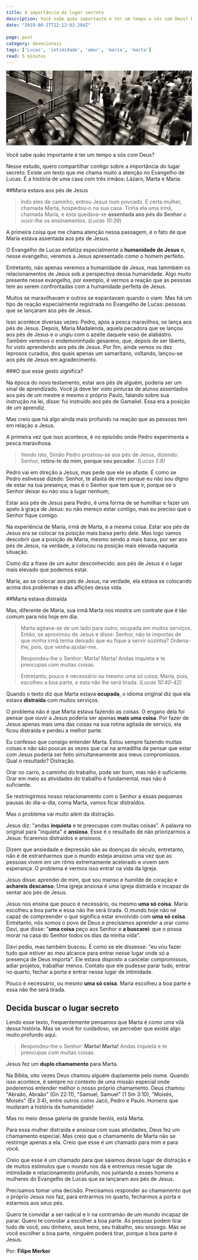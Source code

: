```yaml
---
title: A importância do lugar secreto
description: Você sabe quão importante é ter um tempo a sós com Deus? Descubra como esse hábito é bíblico e indispensável.
date: "2019-08-27T22:12:03.284Z"

page: post
category: devocionais
tags: ['Lucas', 'intimidade', 'amor', 'maria', 'marta']
read: 5 minutos
---
```


![Escadaria com muitas pessoas andando](./crowd.jpg)

Você sabe quão importante é ter um tempo a sós com Deus?

Nesse estudo, quero compartilhar contigo sobre a importância do lugar secreto. Existe um texto que me chama muito a atenção no Evangelho de Lucas. É a história de uma casa com três irmãos: Lázaro, Marta e Maria.

##Maria estava aos pés de Jesus

> Indo eles de caminho, entrou Jesus num povoado. E certa mulher, chamada Marta, hospedou-o na sua casa. Tinha ela uma irmã, chamada Maria, e esta quedava-se **assentada aos pés do Senhor** a ouvir-lhe os ensinamentos. (*Lucas 10:39*)

A primeira coisa que me chama atenção nessa passagem, é o fato de que Maria estava assentada aos pés de Jesus.

O Evangelho de Lucas enfatiza especialmente a **humanidade de Jesus** e, nesse evangelho, veremos a Jesus apresentado como o homem perfeito.

Entretanto, não apenas veremos a humanidade de Jesus, mas tammbém os relacionamentos de Jesus sob a perspectiva dessa humanidade. Algo muito presente nesse evangelho, por exemplo, é vermos a reação que as pessoas tem ao serem confrontadas com a humanidade perfeita de Jesus.

Muitos se maravilhavam e outros se espantavam quando o viam. Mas há um tipo de reação especialmente registrada no Evangelho de Lucas: pessoas que se lançaram aos pés de Jesus.

Isso acontece diversas vezes: Pedro, após a pesca maravilhos, se lança aos pés de Jesus. Depois, Maria Madalenda, aquela pecadora que se lançou aos pés de Jesus e o ungiu com o azeite daquele vaso de alabástro. Também veremos o endemoninhado gesareno, que, depois de ser liberto, foi visto aprendendo aos pés de Jesus. Por fim, ainda vemos os dez leprosos curados, dos quais apenas um samaritano, voltando, lançou-se aos pés de Jesus em agradecimento.

###O que esse gesto significa?

Na época do novo testamento, estar aos pés de alguém, poderia ser um sinal de aprendizado. Você já deve ter visto pinturas de alunos assentados aos pés de um mestre e mesmo o próprio Paulo, falando sobre sua instrução na lei, disse: fui instruído aos pés de Gamaliel. Essa era a posição de um aprendiz.

Mas creio que há algo ainda mais profundo na reação que as pessoas tem em relação a Jesus.

A primeira vez que isso acontece, é no episódio onde Pedro experimenta a pesca maravihosa.

> Vendo isto, Simão Pedro prostrou-se aos pés de Jesus, dizendo: Senhor, **retira-te de mim, porque sou pecador**. *(Lucas 5:8)*

Pedro vai em direção a Jesus, mas pede que ele se afaste. É como se Pedro estivesse dizedo: Senhor, te afasta de mim porque eu não sou digno de estar na tua presença; mas é o Senhor que tem que ir, porque se o Senhor deixar eu não vou a lugar nenhum;

Estar aos pés de Jesus para Pedro, é uma forma de se humilhar e fazer um apelo à graça de Jesus: eu não mereço estar contigo, mas eu preciso que o Senhor fique comigo.

Na experiência de Maria, irmã de Marta, é a mesma coisa. Estar aos pés de Jesus era se colocar na posição mais baixa perto dele. Mas logo vamos descobrir que a posição de Maria, mesmo sendo a mais baixa, por ser aos pés de Jesus, na verdade, a colocou na posição mais elevada naquela situação.

Como diz a frase de um autor desconhecido: aos pés de Jesus é o lugar mais elevado que podemos estar.

Maria, ao se colocar aos pés de Jesus, na verdade, ela estava se colocando acima dos problemas e das aflições dessa vida.

##Marta estava distraída

Mas, diferente de Maria, sua irmã Marta nos mostra um contrate que é tão comum para nós hoje em dia:

> Marta agitava-se de um lado para outro, ocupada em muitos serviços. Então, se aproximou de Jesus e disse: Senhor, não te importas de que minha irmã tenha deixado que eu fique a servir sozinha? Ordena-lhe, pois, que venha ajudar-me. 
>
> Respondeu-lhe o Senhor: Marta! Marta! Andas inquieta e te preocupas com muitas coisas.
>
> Entretanto, pouco é necessário ou mesmo uma só coisa; Maria, pois, escolheu a boa parte, e esta não lhe será tirada. *(Lucas 10:40-42)*

Quando o texto diz que Marta estava **ocupada**, o idioma original diz que ela estava **distraída** com muitos serviços.

O problema não é que Marta estava fazendo as coisas. O engano dela foi pensar que ouvir a Jesus poderia ser apenas **mais uma coisa**. Por fazer de Jesus apenas mais uma das coisas na sua rotina agitada de serviço, ela ficou distraída e perdeu a melhor parte.

Eu confesso que consigo entender Marta. Estou sempre fazendo muitas coisas e não são poucas as vezes que caí na armadilha de pensar que estar com Jesus poderia ser feito simultaneamente aos meus compromissos. Qual o resultado? Distração.

Orar no carro, a caminho do trabalho, pode ser bom, mas não é suficiente. Orar em meio as atividades do trabalho é fundamental, mas não é suficiente.

Se restringirmos nosso relacionamento com o Senhor a essas pequenas pausas do dia-a-dia, coma Marta, vamos ficar distraídos.

Mas o problema vai muito além da distração.

Jesus diz: "andas **inquieta** e te preocupas com muitas coisas". A palavra no original para "inquieta" é **ansiosa**. Esse é o resultado de não priorizarmos a Jesus: ficaremos distraídos e ansiosos.

Dizem que ansiedade e depressão são as doenças do século, entretanto, não é de estranharmos que o mundo esteja ansioso uma vez que as pessoas vivem em um ritmo extremamente acelerado e vivem sem esperança. O problema é vermos isso entrar na vida da Igreja.

Jesus disse: aprendei de mim, que sou manso e humilde de coração e **achareis descanso**. Uma igreja ansiosa é uma igreja distraída e incapaz de sentar aos pés de Jesus.

Jesus nos ensina que pouco é necessário, ou mesmo **uma só coisa**. Maria escolheu a boa parte e essa não lhe será tirada. O mundo hoje não né capaz de compreender o que significa estar envolvido com **uma só coisa**. Entretanto, nós somos o povo de Deus e precisamos aprender a orar como Davi, que disse: "**uma coisa** peço aos Senhor e **a buscarei**: que o possa morar na casa do Senhor todos os dias da minha vida".

Davi pediu, mas também buscou. É como se ele dissesse: "eu vou fazer tudo que estiver ao meu alcance para entrar nesse lugar onde só a presença de Deus importa". Ele estava disposto a cancelar compromissos, adiar projetos, trabalhar menos. Contato que ele pudesse parar tudo, entrar no quarto, fechar a porta e entrar nesse lugar de intimidade.

Pouco é necessário, ou mesmo **uma só coisa**. Maria escolheu a boa parte e essa não lhe será tirada.

## Decida buscar o lugar secreto

Lendo esse texto, frequentemente pensamos que Marta é como uma vilã dessa história. Mas se você for cuidadoso, vai perceber que existe algo muito profundo aqui.

> Respondeu-lhe o Senhor: **Marta! Marta!** Andas inquieta e te preocupas com muitas coisas.

Jesus fez um **duplo chamamento** para Marta.

Na Bíblia, oito vezes Deus chamou alguém duplamente pelo nome. Quando isso acontece, é sempre no contexto de uma missão especial onde poderemos entender melhor o nosso próprio chamamento. Deus chamou "Abraão, Abraão" (Gn 22:11), "Samuel, Samuel" (1 Sm 3:10), "Moisés, Moisés" (Ex 3:4), entre outros como Jacó, Pedro e Paulo. Homens que mudaram a história da humanidade!

Mas no meio dessa galeria de grande heróis, está Marta.

Para essa mulher distraída e ansiosa com suas atividades, Deus fez um chamamento especial. Mas creio que o chamamento de Marta não se restirnge apenas a ela. Creio que esse é um chamado para mim e para você.

Creio que esse é um chamado para que saiamos desse lugar de distração e de muitos estímulos que o mundo nos dá e entremos nesse lugar de intimidade e relacionamento profundo, nos juntando a esses homens e mulheres do Evangelho de  Lucas que se lançaram aos pés de Jesus.

Precisamos tomar uma decisão. Precisamos responder ao chamamento que o próprio Jesus nos faz, para entrarmos no quarto, fecharmos a porta e estarmos aos seus pés.

Quero te convidar a ser radical e ir na contramão de um mundo incapaz de parar. Quero te convidar a escolher a boa parte. As pessoas podem tirar tudo de você, seu dinheiro, seus bens, seu trabalho, seu sossego. Mas se você escolher a boa parte, ninguém poderá tirar, porque a boa parte é Jesus.

Por: **Filipe Merker**